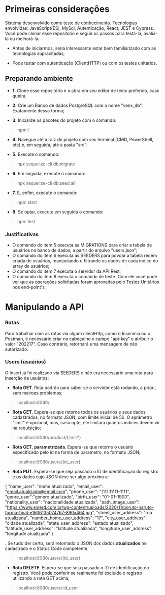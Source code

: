 # Primeiras considerações

Sistema desenvolvido como teste de conhecimento. Tecnologias envolvidas: JavaScript(ES), MySql, Autenticação, React, JEST e Cypress. Você pode clonar esse repositório e seguir os passos para testá-la, avaliá-la ou melhorá-la.

- Antes de iniciarmos, seria interessante estar bem familiarizado com as tecnologias supracitadas;

- Pode testar com autenticação (ClientHTTP) ou com os testes unitários.

## Preparando ambiente

- __1.__ Clone esse repositório e o abra em seu editor de texto preferido, caso queira;

- __2.__ Crie um Banco de dados PostgreSQL com o nome "venx_db". Exatamente dessa forma;

- __3.__ Inicialize os pacotes do projeto com o comando:
>npm i

- __4.__ Navegue até a raíz do projeto com seu terminal (CMD, PowerShell, etc) e, em seguida, até a pasta "src";

- __5.__ Execute o comando: 
>npx sequelize-cli db:migrate

- __6.__ Em seguida, execute o comando: 
>npx sequelize-cli db:seed:all

- __7.__ E, enfim, execute o comando: 
>npm start

- __8.__ Se optar, execute em seguida o comando: 
>npm test

### Justificativas

- O comando do item 5 executa as MIGRATIONS para criar a tabela de usuários no banco de dados, a partir do arquivo "users.json";
- O comando do item 6 executa as SEEDERS para povoar a tabela recém criada de usuários, manipulando e filtrando os dados de cada índice do array de usuários;
- O comando do item 7 executa o servidor da API Rest;
- O comando do item 8 executa o comando de teste. Com ele você pode ver que as operações solicitadas foram aprovadas pelo Testes Unitários nos end-point's;

# Manipulando a API

### Rotas

Para trabalhar com as rotas via algum clientHttp, como o Insomnia ou o Postman, é necessário criar no cabeçalho o campo "api-key" e atribuir o valor "202217". Caso contrário, retornará uma mensagem de não autorizado.

### Users (usuários)

O Insert já foi realizado via SEEDERS e não era necessário uma rota para inserção de usuários;

- __Rota GET__. Rota padrão para saber se o servidor está rodando, a priori, sem mairoes problemas;
>localhost:8080/

- __Rota GET__. Espera-se que retorne todos os usuários e seus dados cadastrados, no formato JSON, com limite inicial de 50. O aprâmetro "limit" é opcional, mas, caso opte, ele limitará quantos indices devem vir na requisição;
>localhost:8080/product/{limit?}

- __Rota GET__, __parametrizada__. Espera-se que retorne o usuário especificado pelo id na forma de parametro, no formato JSON;
>localhost:8080/users/{id_user}

- __Rota PUT__. Espera-se que seja passado o ID de identificação do registro e os dados cujo JSON deve ser algo próximo a:

{
    "name_user": "nome atualizado",
    "email_user": "email.atualizado@email.com",
    "phone_user": "(11) 11111-1111",
    "genre_user":"genero atualizado",
    "birth_user": "01-01-1900",
    "nationality_user": "nacionalidade atualizada",
    "path_image_user": "https://www.einerd.com.br/wp-content/uploads/2020/11/boruto-naruto-forma-final-e1606135074767-890x464.jpg",
    "street_user_address": "rua atualizada",
    "number_home_user_address": "17",
    "city_user_address": "cidade atualizada",
    "state_user_address": "estado atualizado",
    "latitude_user_address": "latitude atualizada",
    "longitude_user_address": "longitude atualizada"
}

. Se tudo der certo, será retornado o JSON dos dados __atualizados__ no cadastrado e o Status Code competente;
>localhost:8080/users/{id_user}

- __Rota DELETE__. Espera-se que seja passado o ID de identificação do registro. Você pode conferir se realmente foi excluído o registro utilizando a rota GET acima;
>localhost:8080/users/:id_user
